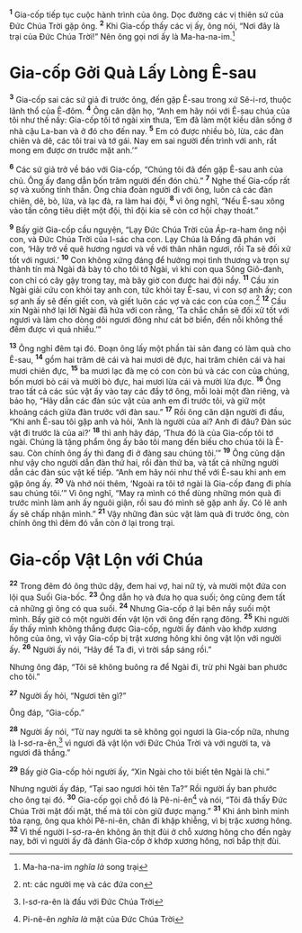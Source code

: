 <sup><b>1</b></sup> Gia-cốp tiếp tục cuộc hành trình của ông. Dọc đường các vị thiên sứ của Ðức Chúa Trời gặp ông. <sup><b>2</b></sup> Khi Gia-cốp thấy các vị ấy, ông nói, “Nơi đây là trại của Ðức Chúa Trời!” Nên ông gọi nơi ấy là Ma-ha-na-im.[^1-93b31e7f-e280-4e93-ac0b-21c09d2462de]

# Gia-cốp Gởi Quà Lấy Lòng Ê-sau

<sup><b>3</b></sup> Gia-cốp sai các sứ giả đi trước ông, đến gặp Ê-sau trong xứ Sê-i-rơ, thuộc lãnh thổ của Ê-đôm. <sup><b>4</b></sup> Ông căn dặn họ, “Anh em hãy nói với Ê-sau chúa của tôi như thế nầy: Gia-cốp tôi tớ ngài xin thưa, ‘Em đã làm một kiều dân sống ở nhà cậu La-ban và ở đó cho đến nay. <sup><b>5</b></sup> Em có được nhiều bò, lừa, các đàn chiên và dê, các tôi trai và tớ gái. Nay em sai người đến trình với anh, rất mong em được ơn trước mặt anh.’”

<sup><b>6</b></sup> Các sứ giả trở về báo với Gia-cốp, “Chúng tôi đã đến gặp Ê-sau anh của chủ. Ông ấy đang dẫn bốn trăm người đến đón chủ.” <sup><b>7</b></sup> Nghe thế Gia-cốp rất sợ và xuống tinh thần. Ông chia đoàn người đi với ông, luôn cả các đàn chiên, dê, bò, lừa, và lạc đà, ra làm hai đội, <sup><b>8</b></sup> vì ông nghĩ, “Nếu Ê-sau xông vào tấn công tiêu diệt một đội, thì đội kia sẽ còn cơ hội chạy thoát.”

<sup><b>9</b></sup> Bấy giờ Gia-cốp cầu nguyện, “Lạy Ðức Chúa Trời của Áp-ra-ham ông nội con, và Ðức Chúa Trời của I-sác cha con. Lạy Chúa là Ðấng đã phán với con, ‘Hãy trở về quê hương ngươi và về với thân nhân ngươi, rồi Ta sẽ đối xử tốt với ngươi.’ <sup><b>10</b></sup> Con không xứng đáng để hưởng mọi tình thương và trọn sự thành tín mà Ngài đã bày tỏ cho tôi tớ Ngài, vì khi con qua Sông Giô-đanh, con chỉ có cây gậy trong tay, mà bây giờ con được hai đội nầy. <sup><b>11</b></sup> Cầu xin Ngài giải cứu con khỏi tay anh con, tức khỏi tay Ê-sau, vì con sợ anh ấy; con sợ anh ấy sẽ đến giết con, và giết luôn các vợ và các con của con.[^2-93b31e7f-e280-4e93-ac0b-21c09d2462de] <sup><b>12</b></sup> Cầu xin Ngài nhớ lại lời Ngài đã hứa với con rằng, ‘Ta chắc chắn sẽ đối xử tốt với ngươi và làm cho dòng dõi ngươi đông như cát bờ biển, đến nỗi không thể đếm được vì quá nhiều.’”

<sup><b>13</b></sup> Ông nghỉ đêm tại đó. Ðoạn ông lấy một phần tài sản đang có làm quà cho Ê-sau, <sup><b>14</b></sup> gồm hai trăm dê cái và hai mươi dê đực, hai trăm chiên cái và hai mươi chiên đực, <sup><b>15</b></sup> ba mươi lạc đà mẹ có con còn bú và các con của chúng, bốn mươi bò cái và mười bò đực, hai mươi lừa cái và mười lừa đực. <sup><b>16</b></sup> Ông trao tất cả các súc vật ấy vào tay các đầy tớ ông, mỗi loài một đàn riêng, và bảo họ, “Hãy dẫn các đàn súc vật của anh em đi trước tôi, và giữ một khoảng cách giữa đàn trước với đàn sau.” <sup><b>17</b></sup> Rồi ông căn dặn người đi đầu, “Khi anh Ê-sau tôi gặp anh và hỏi, ‘Anh là người của ai? Anh đi đâu? Ðàn súc vật đi trước là của ai?’ <sup><b>18</b></sup> thì anh hãy đáp, ‘Thưa đó là của Gia-cốp tôi tớ ngài. Chúng là tặng phẩm ông ấy bảo tôi mang đến biếu cho chúa tôi là Ê-sau. Còn chính ông ấy thì đang đi ở đàng sau chúng tôi.’” <sup><b>19</b></sup> Ông cũng dặn như vậy cho người dẫn đàn thứ hai, rồi đàn thứ ba, và tất cả những người dẫn các đàn súc vật kế tiếp. “Anh em hãy nói như thế với Ê-sau khi anh em gặp ông ấy. <sup><b>20</b></sup> Và nhớ nói thêm, ‘Ngoài ra tôi tớ ngài là Gia-cốp đang đi phía sau chúng tôi.’” Vì ông nghĩ, “May ra mình có thể dùng những món quà đi trước mình làm anh ấy nguôi giận, rồi sau đó mình sẽ gặp anh ấy. Có lẽ anh ấy sẽ chấp nhận mình.” <sup><b>21</b></sup> Vậy những đàn súc vật làm quà đi trước ông, còn chính ông thì đêm đó vẫn còn ở lại trong trại.

# Gia-cốp Vật Lộn với Chúa

<sup><b>22</b></sup> Trong đêm đó ông thức dậy, đem hai vợ, hai nữ tỳ, và mười một đứa con lội qua Suối Gia-bốc. <sup><b>23</b></sup> Ông dẫn họ và đưa họ qua suối; ông cũng đem tất cả những gì ông có qua suối. <sup><b>24</b></sup> Nhưng Gia-cốp ở lại bên nầy suối một mình. Bấy giờ có một người đến vật lộn với ông đến rạng đông. <sup><b>25</b></sup> Khi người ấy thấy mình không thắng được Gia-cốp, người ấy đánh vào khớp xương hông của ông, vì vậy Gia-cốp bị trật xương hông khi ông vật lộn với người ấy. <sup><b>26</b></sup> Người ấy nói, “Hãy để Ta đi, vì trời sắp sáng rồi.”

Nhưng ông đáp, “Tôi sẽ không buông ra để Ngài đi, trừ phi Ngài ban phước cho tôi.”

<sup><b>27</b></sup> Người ấy hỏi, “Ngươi tên gì?”

Ông đáp, “Gia-cốp.”

<sup><b>28</b></sup> Người ấy nói, “Từ nay người ta sẽ không gọi ngươi là Gia-cốp nữa, nhưng là I-sơ-ra-ên,[^3-93b31e7f-e280-4e93-ac0b-21c09d2462de] vì ngươi đã vật lộn với Ðức Chúa Trời và với người ta, và ngươi đã thắng.”

<sup><b>29</b></sup> Bấy giờ Gia-cốp hỏi người ấy, “Xin Ngài cho tôi biết tên Ngài là chi.”

Nhưng người ấy đáp, “Tại sao ngươi hỏi tên Ta?” Rồi người ấy ban phước cho ông tại đó. <sup><b>30</b></sup> Gia-cốp gọi chỗ đó là Pê-ni-ên[^4-93b31e7f-e280-4e93-ac0b-21c09d2462de] và nói, “Tôi đã thấy Ðức Chúa Trời mặt đối mặt, thế mà tôi còn giữ được mạng.” <sup><b>31</b></sup> Khi ánh bình minh tỏa rạng, ông qua khỏi Pê-ni-ên, chân đi khập khiễng, vì bị trặc xương hông. <sup><b>32</b></sup> Vì thế người I-sơ-ra-ên không ăn thịt đùi ở chỗ xương hông cho đến ngày nay, bởi vì người ấy đã đánh Gia-cốp ở khớp xương hông, nơi bắp thịt đùi.

[^1-93b31e7f-e280-4e93-ac0b-21c09d2462de]: Ma-ha-na-im _nghĩa là_ song trại

[^2-93b31e7f-e280-4e93-ac0b-21c09d2462de]: nt: các người mẹ và các đứa con

[^3-93b31e7f-e280-4e93-ac0b-21c09d2462de]: I-sơ-ra-ên là đấu với Ðức Chúa Trời

[^4-93b31e7f-e280-4e93-ac0b-21c09d2462de]: Pi-nê-ên _nghĩa là_ mặt của Ðức Chúa Trời
